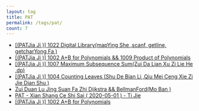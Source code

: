 ```yaml
---
layout: tag
title: PAT
permalink: /tags/pat/
count: 7
---
```


- [[(PATJia Ji )] 1022 Digital Library(mapYing She ,scanf, getline, getcharYong Fa )](https://leungll.site/2020/07/22/pat-1022/)
- [[(PATJia Ji )] 1002 A+B for Polynomials && 1009 Product of Polynomials](https://leungll.site/2020/05/30/pat-1002-1009/)
- [[(PATJia Ji )] 1007 Maximum Subsequence Sum(Zui Da Lian Xu Zi Lie He ,dp)](https://leungll.site/2020/05/28/pat-1007/)
- [[(PATJia Ji )] 1004 Counting Leaves (Shu De Bian Li ,Qiu Mei Ceng Xie Zi Jie Dian Shu )](https://leungll.site/2020/05/27/pat-1004/)
- [Zui Duan Lu Jing Suan Fa Zhi  Dijkstra && BellmanFord(Mo Ban )](https://leungll.site/2020/05/26/dijkstra-bellmanFord/)
- [PAT - Xian Shang Ce Shi Sai ( 2020-05-01 ) - Ti Jie ](https://leungll.site/2020/05/06/pat-test/)
- [[(PATJia Ji )] 1002 A+B for Polynomials](https://leungll.site/2020/04/05/pat-1002/)
